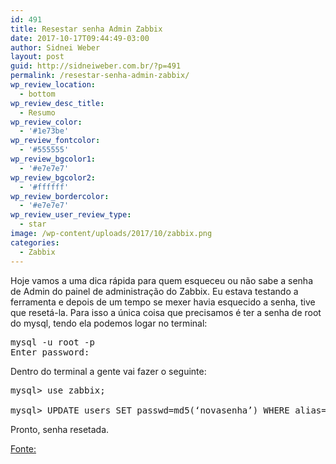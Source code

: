 ```yaml
---
id: 491
title: Resestar senha Admin Zabbix
date: 2017-10-17T09:44:49-03:00
author: Sidnei Weber
layout: post
guid: http://sidneiweber.com.br/?p=491
permalink: /resestar-senha-admin-zabbix/
wp_review_location:
  - bottom
wp_review_desc_title:
  - Resumo
wp_review_color:
  - '#1e73be'
wp_review_fontcolor:
  - '#555555'
wp_review_bgcolor1:
  - '#e7e7e7'
wp_review_bgcolor2:
  - '#ffffff'
wp_review_bordercolor:
  - '#e7e7e7'
wp_review_user_review_type:
  - star
image: /wp-content/uploads/2017/10/zabbix.png
categories:
  - Zabbix
---
```

Hoje vamos a uma dica rápida para quem esqueceu ou não sabe a senha de Admin do painel de administração do Zabbix. Eu estava testando a ferramenta e depois de um tempo se mexer havia esquecido a senha, tive que resetá-la. Para isso a única coisa que precisamos é ter a senha de root do mysql, tendo ela podemos logar no terminal:

<pre class="lang:sh decode:true ">mysql -u root -p
Enter password:</pre>

Dentro do terminal a gente vai fazer o seguinte:

<pre class="lang:default decode:true ">mysql&gt; use zabbix;

mysql&gt; UPDATE users SET passwd=md5(‘novasenha’) WHERE alias=’Admin’;</pre>

Pronto, senha resetada.

[Fonte:](https://jorgepretel.com.br/2016/04/reset-na-senha-admin-do-zabbix/)